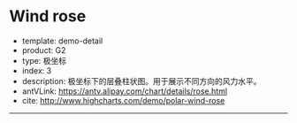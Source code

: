 # Wind rose

- template: demo-detail
- product: G2
- type: 极坐标
- index: 3
- description: 极坐标下的层叠柱状图。用于展示不同方向的风力水平。
- antVLink: https://antv.alipay.com/chart/details/rose.html
- cite: http://www.highcharts.com/demo/polar-wind-rose
----

<script>
var data = [
  {direction: 'N', level: '< 0.5 m/s', value: 1.81},
  {direction: 'N', level: '0.5-2 m/s', value: 1.78},
  {direction: 'N', level: '2-4 m/s', value: 0.16},
  {direction: 'N', level: '4-6 m/s', value: 0.00},
  {direction: 'N', level: '6-8 m/s', value: 0.00},
  {direction: 'N', level: '8-10 m/s', value: 0.00},
  {direction: 'N', level: '> 10 m/s', value: 0.00},
  {direction: 'NNE', level: '< 0.5 m/s', value: 0.62},
  {direction: 'NNE', level: '0.5-2 m/s', value: 1.09},
  {direction: 'NNE', level: '2-4 m/s', value: 0.00},
  {direction: 'NNE', level: '4-6 m/s', value: 0.00},
  {direction: 'NNE', level: '6-8 m/s', value: 0.00},
  {direction: 'NNE', level: '8-10 m/s', value: 0.00},
  {direction: 'NNE', level: '> 10 m/s', value: 0.00},
  {direction: 'NE', level: '< 0.5 m/s', value: 0.82},
  {direction: 'NE', level: '0.5-2 m/s', value: 0.82},
  {direction: 'NE', level: '2-4 m/s', value: 0.07},
  {direction: 'NE', level: '4-6 m/s', value: 0.00},
  {direction: 'NE', level: '6-8 m/s', value: 0.00},
  {direction: 'NE', level: '8-10 m/s', value: 0.00},
  {direction: 'NE', level: '> 10 m/s', value: 0.00},
  {direction: 'ENE', level: '< 0.5 m/s', value: 0.59},
  {direction: 'ENE', level: '0.5-2 m/s', value: 1.22},
  {direction: 'ENE', level: '2-4 m/s', value: 0.07},
  {direction: 'ENE', level: '4-6 m/s', value: 0.00},
  {direction: 'ENE', level: '6-8 m/s', value: 0.00},
  {direction: 'ENE', level: '8-10 m/s', value: 0.00},
  {direction: 'ENE', level: '> 10 m/s', value: 0.00},
  {direction: 'E', level: '< 0.5 m/s', value: 0.62},
  {direction: 'E', level: '0.5-2 m/s', value: 2.20},
  {direction: 'E', level: '2-4 m/s', value: 0.49},
  {direction: 'E', level: '4-6 m/s', value: 0.00},
  {direction: 'E', level: '6-8 m/s', value: 0.00},
  {direction: 'E', level: '8-10 m/s', value: 0.00},
  {direction: 'E', level: '> 10 m/s', value: 0.00},
  {direction: 'ESE', level: '< 0.5 m/s', value: 1.22},
  {direction: 'ESE', level: '0.5-2 m/s', value: 2.01},
  {direction: 'ESE', level: '2-4 m/s', value: 1.55},
  {direction: 'ESE', level: '4-6 m/s', value: 0.30},
  {direction: 'ESE', level: '6-8 m/s', value: 0.13},
  {direction: 'ESE', level: '8-10 m/s', value: 0.00},
  {direction: 'ESE', level: '> 10 m/s', value: 0.00},
  {direction: 'SE', level: '< 0.5 m/s', value: 1.61},
  {direction: 'SE', level: '0.5-2 m/s', value: 3.06},
  {direction: 'SE', level: '2-4 m/s', value: 2.37},
  {direction: 'SE', level: '4-6 m/s', value: 2.14},
  {direction: 'SE', level: '6-8 m/s', value: 1.74},
  {direction: 'SE', level: '8-10 m/s', value: 0.39},
  {direction: 'SE', level: '> 10 m/s', value: 0.13},
  {direction: 'SSE', level: '< 0.5 m/s', value: 2.04},
  {direction: 'SSE', level: '0.5-2 m/s', value: 3.42},
  {direction: 'SSE', level: '2-4 m/s', value: 1.97},
  {direction: 'SSE', level: '4-6 m/s', value: 0.86},
  {direction: 'SSE', level: '6-8 m/s', value: 0.53},
  {direction: 'SSE', level: '8-10 m/s', value: 0.49},
  {direction: 'SSE', level: '> 10 m/s', value: 0.00},
  {direction: 'S', level: '< 0.5 m/s', value: 2.66},
  {direction: 'S', level: '0.5-2 m/s', value: 4.74},
  {direction: 'S', level: '2-4 m/s', value: 0.64},
  {direction: 'S', level: '4-6 m/s', value: 0.00},
  {direction: 'S', level: '6-8 m/s', value: 0.00},
  {direction: 'S', level: '8-10 m/s', value: 0.49},
  {direction: 'S', level: '> 10 m/s', value: 0.00},
  {direction: 'SSW', level: '< 0.5 m/s', value: 2.96},
  {direction: 'SSW', level: '0.5-2 m/s', value: 4.23},
  {direction: 'SSW', level: '2-4 m/s', value: 0.34},
  {direction: 'SSW', level: '4-6 m/s', value: 1.03},
  {direction: 'SSW', level: '6-8 m/s', value: 0.30},
  {direction: 'SSW', level: '8-10 m/s', value: 0.00},
  {direction: 'SSW', level: '> 10 m/s', value: 0.00},
  {direction: 'SW', level: '< 0.5 m/s', value: 2.53},
  {direction: 'SW', level: '0.5-2 m/s', value: 4.01},
  {direction: 'SW', level: '2-4 m/s', value: 1.22},
  {direction: 'SW', level: '4-6 m/s', value: 0.49},
  {direction: 'SW', level: '6-8 m/s', value: 0.13},
  {direction: 'SW', level: '8-10 m/s', value: 0.00},
  {direction: 'SW', level: '> 10 m/s', value: 0.00},
  {direction: 'WSW', level: '< 0.5 m/s', value: 1.97},
  {direction: 'WSW', level: '0.5-2 m/s', value: 2.66},
  {direction: 'WSW', level: '2-4 m/s', value: 1.97},
  {direction: 'WSW', level: '4-6 m/s', value: 0.79},
  {direction: 'WSW', level: '6-8 m/s', value: 0.30},
  {direction: 'WSW', level: '8-10 m/s', value: 0.00},
  {direction: 'WSW', level: '> 10 m/s', value: 0.00},
  {direction: 'W', level: '< 0.5 m/s', value: 1.64},
  {direction: 'W', level: '0.5-2 m/s', value: 1.71},
  {direction: 'W', level: '2-4 m/s', value: 0.92},
  {direction: 'W', level: '4-6 m/s', value: 1.45},
  {direction: 'W', level: '6-8 m/s', value: 0.26},
  {direction: 'W', level: '8-10 m/s', value: 0.10},
  {direction: 'W', level: '> 10 m/s', value: 0.00},
  {direction: 'WNW', level: '< 0.5 m/s', value: 1.32},
  {direction: 'WNW', level: '0.5-2 m/s', value: 2.40},
  {direction: 'WNW', level: '2-4 m/s', value: 0.99},
  {direction: 'WNW', level: '4-6 m/s', value: 1.61},
  {direction: 'WNW', level: '6-8 m/s', value: 0.33},
  {direction: 'WNW', level: '8-10 m/s', value: 0.00},
  {direction: 'WNW', level: '> 10 m/s', value: 0.00},
  {direction: 'NW', level: '< 0.5 m/s', value: 1.58},
  {direction: 'NW', level: '0.5-2 m/s', value: 4.28},
  {direction: 'NW', level: '2-4 m/s', value: 1.28},
  {direction: 'NW', level: '4-6 m/s', value: 0.76},
  {direction: 'NW', level: '6-8 m/s', value: 0.66},
  {direction: 'NW', level: '8-10 m/s', value: 0.69},
  {direction: 'NW', level: '> 10 m/s', value: 0.03},
  {direction: 'NNW', level: '< 0.5 m/s', value: 1.51},
  {direction: 'NNW', level: '0.5-2 m/s', value: 5.00},
  {direction: 'NNW', level: '2-4 m/s', value: 1.32},
  {direction: 'NNW', level: '4-6 m/s', value: 0.13},
  {direction: 'NNW', level: '6-8 m/s', value: 0.23},
  {direction: 'NNW', level: '8-10 m/s', value: 0.13},
  {direction: 'NNW', level: '> 10 m/s', value: 0.07}
];

var colors = ['#7cb5ec', '#434348', '#90ed7d', '#f7a35c', '#8085e9', '#f15c80', '#e4d354'];

var chart = new G2.Chart({
  id: 'c1',
  width: 1000,
  height: 500,
  plotCfg: {
    margin: [40, 100, 80, 80]
  }
});

chart.source(data);
chart.coord('polar');
chart.axis('value',{
  grid: {
    line: {
      lineDash: [0, 0]
    }
  }// 设置坐标系栅格样式
});
chart.intervalStack().position('direction*value').color('level', colors).size(50);
chart.render();
</script>
